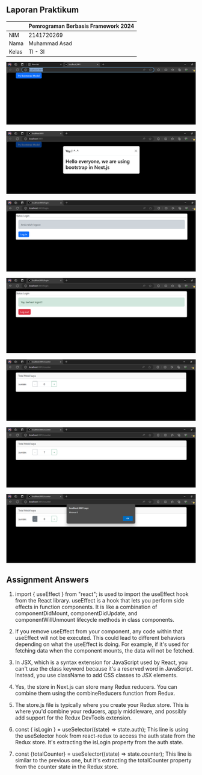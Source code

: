 ## Laporan Praktikum

|  | Pemrograman Berbasis Framework 2024 |
|--|--|
| NIM |  2141720269|
| Nama |  Muhammad Asad |
| Kelas | TI - 3I |


![Screenshot](assets/01.png)

![Screenshot](assets/02.png)

![Screenshot](assets/03.png)

![Screenshot](assets/04.png)

![Screenshot](assets/05.png)

![Screenshot](assets/06.png)

![Screenshot](assets/07.png)

## Assignment Answers

1. import { useEffect } from "react"; is used to import the useEffect hook from the React library. useEffect is a hook that lets you perform side effects in function components. It is like a combination of componentDidMount, componentDidUpdate, and componentWillUnmount lifecycle methods in class components.

2. If you remove useEffect from your component, any code within that useEffect will not be executed. This could lead to different behaviors depending on what the useEffect is doing. For example, if it's used for fetching data when the component mounts, the data will not be fetched.

3. In JSX, which is a syntax extension for JavaScript used by React, you can't use the class keyword because it's a reserved word in JavaScript. Instead, you use className to add CSS classes to JSX elements.

4. Yes, the store in Next.js can store many Redux reducers. You can combine them using the combineReducers function from Redux.

5. The store.js file is typically where you create your Redux store. This is where you'd combine your reducers, apply middleware, and possibly add support for the Redux DevTools extension.

6. const { isLogin } = useSelector((state) => state.auth); This line is using the useSelector hook from react-redux to access the auth state from the Redux store. It's extracting the isLogin property from the auth state.

7. const {totalCounter} = useSelector((state) => state.counter); This line is similar to the previous one, but it's extracting the totalCounter property from the counter state in the Redux store.
